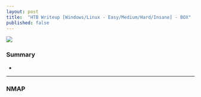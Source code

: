 ```yaml
---
layout: post
title:  "HTB Writeup [Windows/Linux - Easy/Medium/Hard/Insane] - BOX"
published: false
---
```


![](/Assets/Box/Box.png)

### Summary
- 

---

### NMAP